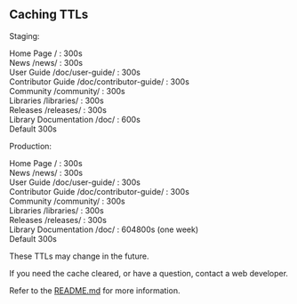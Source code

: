 <!--
Copyright (c) 2024 The C++ Alliance, Inc. (https://cppalliance.org)

Distributed under the Boost Software License, Version 1.0. (See accompanying
file LICENSE_1_0.txt or copy at http://www.boost.org/LICENSE_1_0.txt)

Official repository: https://github.com/boostorg/website-v2
-->

## Caching TTLs

Staging:  

Home Page / : 300s  
News /news/ : 300s  
User Guide /doc/user-guide/ : 300s  
Contributor Guide /doc/contributor-guide/ : 300s  
Community /community/ : 300s  
Libraries /libraries/ : 300s  
Releases /releases/ : 300s  
Library Documentation /doc/ : 600s  
Default 300s  

Production:  

Home Page / : 300s  
News /news/ : 300s  
User Guide /doc/user-guide/ : 300s  
Contributor Guide /doc/contributor-guide/ : 300s  
Community /community/ : 300s  
Libraries /libraries/ : 300s  
Releases /releases/ : 300s  
Library Documentation /doc/ : 604800s (one week)  
Default 300s  

These TTLs may change in the future.

If you need the cache cleared, or have a question, contact a web developer.  

Refer to the [README.md](README.md) for more information.  

